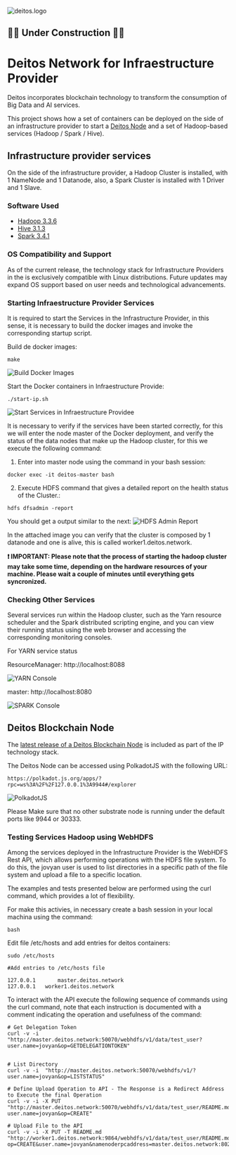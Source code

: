 ![deitos.logo](docs/deitos.logo.png)
## 🚧🚧 Under Construction 🚧🚧

# Deitos Network for Infraestructure Provider

Deitos incorporates blockchain technology to transform the consumption of Big Data and AI services. 

This project shows how a set of containers can be deployed on the side of an infrastructure provider to start a [Deitos Node](https://github.com/Deitos-Network/deitos-node) and a set of Hadoop-based services (Hadoop / Spark / Hive).

## Infrastructure provider services


On the side of the infrastructure provider, a Hadoop Cluster is installed, with 1 NameNode and 1 Datanode, also, a Spark Cluster is installed with 1 Driver and 1 Slave. 

### Software Used

* [Hadoop 3.3.6](https://hadoop.apache.org/)
* [Hive 3.1.3](http://hive.apache.org/)
* [Spark 3.4.1](https://spark.apache.org/)

### OS Compatibility and Support

As of the current release, the technology stack for Infrastructure Providers in the is exclusively compatible with Linux distributions. Future updates may expand OS support based on user needs and technological advancements.


### Starting Infraestructure Provider Services

It is required to start the Services in the Infrastructure Provider, in this sense, it is necessary to build the docker images and invoke the corresponding startup script.

Build de docker images:
```
make
```
![Build Docker Images](docs/build-docker-images.png)


Start the Docker containers in Infraestructure Provide:
```
./start-ip.sh
```
![Start Services in Infraestructure Providee](docs/start-services-ip.png)

It is necessary to verify if the services have been started correctly, for this we will enter the node master of the Docker deployment, and verify the status of the data nodes that make up the Hadoop cluster, for this we execute the following command:

1. Enter into master node using the command in your bash session: 
```
docker exec -it deitos-master bash
```
2. Execute HDFS command that gives a detailed report on the health status of the Cluster.:
```
hdfs dfsadmin -report 
```
You should get a output similar to the next:
![HDFS Admin Report](docs/hdfs-report.png)

In the attached image you can verify that the cluster is composed by  1 datanode and one is alive, this is called worker1.deitos.network.

**❗ IMPORTANT: Please note that the process of starting the hadoop cluster may take some time, depending on the hardware resources of your machine. Please wait a couple of minutes until everything gets syncronized.**

### Checking Other Services

Several services run within the Hadoop cluster, such as the Yarn resource scheduler and the Spark distributed scripting engine, and you can view their running status using the web browser and accessing the corresponding monitoring consoles.

For YARN service status 

ResourceManager: http://localhost:8088

![YARN Console](docs/yarn-console.png)

master: http://localhost:8080

![SPARK Console](docs/spark-console.png)


## Deitos Blockchain Node

The [latest release of a Deitos Blockchain Node](https://github.com/Deitos-Network/deitos-node/releases/tag/v0.0.2) is included as part of the IP technology stack.

The Deitos Node can be accessed using PolkadotJS with the following URL:

```
https://polkadot.js.org/apps/?rpc=ws%3A%2F%2F127.0.0.1%3A9944#/explorer
```

![PolkadotJS](docs/polkadotjs.jpg)

Please Make sure that no other substrate node is running under the default ports like 9944 or 30333.

### Testing Services Hadoop using WebHDFS

Among the services deployed in the Infrastructure Provider is the WebHDFS Rest API, which allows performing operations with the HDFS file system. To do this, the jovyan user is used to list directories in a specific path of the file system and upload a file to a specific location.

The examples and tests presented below are performed using the curl command, which provides a lot of flexibility.

For make this activies, in necessary create a bash session in your local machina using the command: 
```
bash
```

Edit file /etc/hosts and add entries for deitos containers:
```
sudo /etc/hosts

#Add entries to /etc/hosts file 

127.0.0.1   	master.deitos.network
127.0.0.1	worker1.deitos.network
```


To interact with the API execute the following sequence of commands using the curl command, note that each instruction is documented with a comment indicating the operation and usefulness of the command:


```
# Get Delegation Token
curl -v -i  "http://master.deitos.network:50070/webhdfs/v1/data/test_user?user.name=jovyan&op=GETDELEGATIONTOKEN"


# List Directory
curl -v -i  "http://master.deitos.network:50070/webhdfs/v1/?user.name=jovyan&op=LISTSTATUS"

# Define Upload Operation to API - The Response is a Redirect Address to Execute the final Operation
curl -v -i -X PUT "http://master.deitos.network:50070/webhdfs/v1/data/test_user/README.md?user.name=jovyan&op=CREATE"

# Upload File to the API
curl -v -i -X PUT -T README.md "http://worker1.deitos.network:9864/webhdfs/v1/data/test_user/README.md?op=CREATE&user.name=jovyan&namenoderpcaddress=master.deitos.network:8020&createflag=&createparent=true&overwrite=false"

